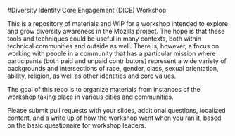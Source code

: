 #Diversity Identity Core Engagement (DICE) Workshop

This is a repository of materials and WIP for a workshop intended to
explore and grow diversity awareness in the Mozilla project.  The hope 
is that these tools and techniques could be useful in many contexts, both 
within technical communities and outside as well.  There is, however, a focus
on working with people in a community that has a particular mission where
participants (both paid and unpaid contributors) represent a wide variety 
of backgrounds and intersections of race, gender, class, sexual orientation, 
ability, religion, as well as other identities and core values.

The goal of this repo is to organize materials from instances of the workshop
taking place in various cities and communities.

Please submit pull requests with your slides, additional questions, localized
content, and a write up of how the workshop went when you ran it, based on the
basic questionaire for workshop leaders.

